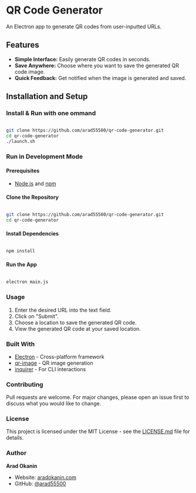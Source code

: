 # QR Code Generator

An Electron app to generate QR codes from user-inputted URLs.

## Features

- **Simple Interface:** Easily generate QR codes in seconds.
- **Save Anywhere:** Choose where you want to save the generated QR code image.
- **Quick Feedback:** Get notified when the image is generated and saved.

## Installation and Setup

### Install & Run with one ommand
```bash

git clone https://github.com/arad55500/qr-code-generator.git
cd qr-code-generator
./launch.sh

```

### Run in Development Mode

#### Prerequisites

- [Node.js](https://nodejs.org/en/) and [npm](https://www.npmjs.com/)

#### Clone the Repository

```bash

git clone https://github.com/arad55500/qr-code-generator.git
cd qr-code-generator

```

#### Install Dependencies

```bash

npm install

```

#### Run the App

```bash

electron main.js

```

### Usage

1. Enter the desired URL into the text field.
2. Click on "Submit".
3. Choose a location to save the generated QR code.
4. View the generated QR code at your saved location.

### Built With

- [Electron](https://www.electronjs.org/) - Cross-platform framework
- [qr-image](https://www.npmjs.com/package/qr-image) - QR image generation
- [inquirer](https://www.npmjs.com/package/inquirer) - For CLI interactions

### Contributing

Pull requests are welcome. For major changes, please open an issue first to discuss what you would like to change.

### License

This project is licensed under the MIT License - see the [LICENSE.md](LICENSE.md) file for details.

### Author

**Arad Okanin**

- Website: [aradokanin.com](https://www.aradokanin.com)
- GitHub: [@arad55500](https://github.com/arad55500)
